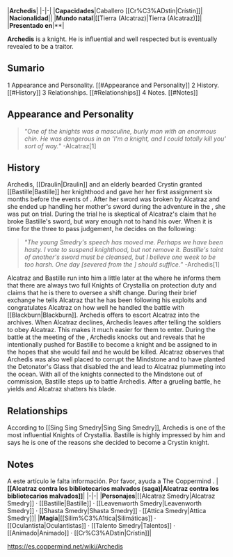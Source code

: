 |**Archedis**|
|-|-|
|**Capacidades**|Caballero [[Cr%C3%ADstin\|Crístin]]|
|**Nacionalidad**||
|**Mundo natal**|[[Tierra (Alcatraz)\|Tierra (Alcatraz)]]|
|**Presentado en**|**|

**Archedis** is a  knight. He is influential and well respected but is eventually revealed to be a traitor.

## Sumario

1 Appearance and Personality. [[#Appearance and Personality]] 
2 History. [[#History]] 
3 Relationships. [[#Relationships]] 
4 Notes. [[#Notes]] 


## Appearance and Personality
>“*One of the knights was a masculine, burly man with an enormous chin. He was dangerous in an 'I'm a knight, and I could totally kill you' sort of way.*”
\-Alcatraz[1]


## History
Archedis, [[Draulin\|Draulin]] and an elderly bearded Crystin granted [[Bastille\|Bastille]] her knighthood and gave her her first assignment six months before the events of . After her sword was broken by Alcatraz and she ended up handling her mother's sword during the adventure in the , she was put on trial. During the trial he is skeptical of Alcatraz's claim that he broke Bastille's sword, but wary enough not to hand his over. When it is time for the three to pass judgement, he decides on the following:

>“*The young Smedry's speech has moved me. Perhaps we have been hasty. I vote to suspend knighthood, but not remove it. Bastille's taint of another's sword must be cleansed, but I believe one week to be too harsh. One day [severed from the ] should suffice.*”
\-Archedis[1]


Alcatraz and Bastille run into him a little later at the  where he informs them that there are always two full Knights of Crystallia on protection duty and claims that he is there to oversee a shift change. During their brief exchange he tells Alcatraz that he has been following his exploits and congratulates Alcatraz on how well he handled the battle with [[Blackburn\|Blackburn]]. Archedis offers to escort Alcatraz into the archives. When Alcatraz declines, Archedis leaves after telling the soldiers to obey Alcatraz. This makes it much easier for them to enter.
During the battle at the meeting of the , Archedis knocks out  and reveals that he intentionally pushed for Bastille to become a knight and be assigned to  in the hopes that she would fail and he would be killed. Alcatraz observes that Archedis was also well placed to corrupt the Mindstone and to have planted the Detonator's Glass that disabled the  and lead to Alcatraz plummeting into the ocean. With all of the knights connected to the Mindstone out of commission, Bastille steps up to battle Archedis. After a grueling battle, he yields and Alcatraz shatters his blade.

## Relationships
According to [[Sing Sing Smedry\|Sing Sing Smedry]], Archedis is one of the most influential Knights of Crystallia. Bastille is highly impressed by him and says he is one of the reasons she decided to become a Crystin knight.

## Notes

A este artículo le falta información. Por favor, ayuda a The Coppermind .
|**[[Alcatraz contra los bibliotecarios malvados (saga)\|Alcatraz contra los bibliotecarios malvados]]**|
|-|-|
|**Personajes**|[[Alcatraz Smedry\|Alcatraz Smedry]] · [[Bastille\|Bastille]] · [[Leavenworth Smedry\|Leavenworth Smedry]] · [[Shasta Smedry\|Shasta Smedry]] · [[Attica Smedry\|Attica Smedry]]|
|**Magia**|[[Silim%C3%A1tica\|Silimáticas]] · [[Oculantista\|Oculantistas]] · [[Talento Smedry\|Talentos]] · [[Animado\|Animado]] · [[Cr%C3%ADstin\|Crístin]]|



https://es.coppermind.net/wiki/Archedis